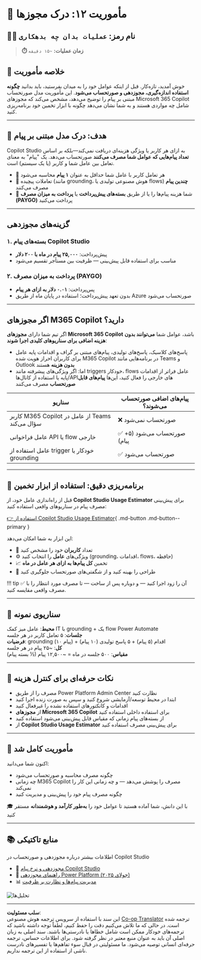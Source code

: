 <!--
CO_OP_TRANSLATOR_METADATA:
{
  "original_hash": "6f05e50f132514dcd264bd48fae3f1ef",
  "translation_date": "2025-10-21T19:07:37+00:00",
  "source_file": "docs/recruit/12-understanding-licensing/README.md",
  "language_code": "fa"
}
-->
# 🚨 مأموریت ۱۲: درک مجوزها

## 🕵️‍♂️ نام رمز: `عملیات بدان چه بدهکاری`

> **⏱️ زمان عملیات:** `~۱۵ دقیقه`

## 🎯 خلاصه مأموریت

خوش آمدید، تازه‌کار. قبل از اینکه عوامل خود را به میدان بفرستید، باید بدانید **چگونه استفاده اندازه‌گیری، مجوزدهی و صورتحساب می‌شود**. این مأموریت مدل صورتحساب مبتنی بر پیام را توضیح می‌دهد، مشخص می‌کند که مجوزهای Microsoft 365 Copilot شامل چه مواردی هستند و به شما نشان می‌دهد چگونه با ابزار تخمین خود برنامه‌ریزی کنید.

---

## 🎯 هدف: درک مدل مبتنی بر پیام

Copilot Studio به ازای هر کاربر یا ویژگی هزینه‌ای دریافت نمی‌کند—بلکه بر اساس **تعداد پیام‌هایی که عوامل شما مصرف می‌کنند** صورتحساب می‌دهد. یک "پیام" به معنای تعامل بین عامل شما و کاربر (یا یک سیستم) است.

- 💬 هر تعامل کاربر با عامل شما حداقل به عنوان **۱ پیام** محاسبه می‌شود
- 🔄 تعاملات پیچیده (مانند grounding، هوش مصنوعی تولیدی یا flows) **چندین پیام** مصرف می‌کنند
- 💼 شما هزینه پیام‌ها را یا از طریق **بسته‌های پیش‌پرداخت** یا **پرداخت به میزان مصرف (PAYGO)** پرداخت می‌کنید

---

## گزینه‌های مجوزدهی

### ۱. **بسته‌های پیام Copilot Studio**

- پیش‌پرداخت: **۲۵,۰۰۰ پیام در ماه با ۲۰۰ دلار**
- مناسب برای استفاده قابل پیش‌بینی — ظرفیت بین مستأجر تقسیم می‌شود

### ۲. **پرداخت به میزان مصرف (PAYGO)**

- پس‌پرداخت: **۰.۰۱ دلار به ازای هر پیام**
- بدون تعهد پیش‌پرداخت؛ استفاده در پایان ماه از طریق Azure صورتحساب می‌شود

---

## اگر مجوزهای M365 Copilot دارید؟

اگر تیم شما دارای **مجوزهای Microsoft 365 Copilot** باشد، عوامل شما **می‌توانند بدون هزینه اضافی برای سناریوهای کلیدی اجرا شوند**:

- پاسخ‌های کلاسیک، پاسخ‌های تولیدی، پیام‌های مبتنی بر گراف و اقدامات پایه عامل برای کاربران احراز هویت شده M365 Copilot در برنامه‌هایی مانند Teams و Outlook **بدون هزینه** هستند  
- اما: اگر ویژگی‌های پیشرفته مانند triggers خودکار، flows عامل فراتر از اقدامات پایه یا استفاده از کانال‌ها/API‌های خارجی را فعال کنید، این‌ها **پیام‌های قابل صورتحساب** مصرف می‌کنند

| سناریو                                     | پیام‌های اضافی صورتحساب می‌شوند؟                  |
|---------------------------------------------|----------------------------------------------|
| کاربر M365 Copilot از عامل در Teams سؤال می‌کند     | ❌ صورتحساب نمی‌شود                                  |
| عامل فراخوانی API یا flow خارجی         | ✅ صورتحساب می‌شود (۵+ پیام)                      |
| عامل استفاده از trigger خودکار یا grounding | ✅ صورتحساب می‌شود                                     |

---

## 🧮 برنامه‌ریزی دقیق: استفاده از ابزار تخمین

قبل از راه‌اندازی عامل خود، از **Copilot Studio Usage Estimator** برای پیش‌بینی مصرف پیام در سناریوهای واقعی استفاده کنید:

[👉 استفاده از Copilot Studio Usage Estimator](https://aka.ms/mcs-estimator){ .md-button .md-button--primary }

این ابزار به شما امکان می‌دهد:

- 🔢 تعداد **کاربران** خود را مشخص کنید
- ⚙️ ویژگی‌های **عامل** را انتخاب کنید (grounding، اقدامات، flows، حافظه)
- 📈 تخمین **کل پیام‌ها به ازای هر عامل در ماه**
- 🧠 طراحی را بهینه کنید و از شگفتی‌های صورتحساب جلوگیری کنید

!!! tip
    ✅ آن را زود اجرا کنید — و دوباره پس از ساخت — تا مصرف مورد انتظار را با مصرف واقعی مقایسه کنید.

---

## 💼 سناریوی نمونه

**محیط**: عامل میز کمک IT با grounding + یک flow Power Automate  
**جلسات**: ۵ تعامل کاربر در هر جلسه  
**فرضیات**: grounding (۱۰ پیام) + اقدام (۵ پیام) + ۵ پاسخ تولیدی (۱۰ پیام)  
**کل**: ~۲۵ پیام در هر جلسه  
**مقیاس**: ۵۰۰ جلسه در ماه = ~۱۲,۵۰۰ پیام (½ بسته پیام)

---

## 🧠 نکات حرفه‌ای برای کنترل هزینه

- مصرف را از طریق Power Platform Admin Center نظارت کنید
- ابتدا در محیط توسعه/آزمایشی شروع کنید و سپس به صورت زنده اجرا کنید
- اقدامات و کانکتورهای استفاده نشده را غیرفعال کنید
- از **مجوزهای Microsoft 365 Copilot** برای استفاده داخلی استفاده کنید
- از بسته‌های پیام زمانی که مقیاس قابل پیش‌بینی می‌شود استفاده کنید
- از **Copilot Studio Usage Estimator** برای پیش‌بینی مصرف استفاده کنید

---

## 🏁 مأموریت کامل شد

اکنون شما می‌دانید:

- چگونه مصرف محاسبه و صورتحساب می‌شود
- چه زمانی M365 Copilot مصرف را پوشش می‌دهد — و چه زمانی این کار را نمی‌کند
- چگونه مصرف پیام خود را پیش‌بینی و مدیریت کنید

🎓 با این دانش، شما آماده هستید تا عوامل خود را **به‌طور کارآمد و هوشمندانه** مستقر کنید

---

## 📚 منابع تاکتیکی

اطلاعات بیشتر درباره مجوزدهی و صورتحساب در Copilot Studio

- 📄 [مجوزدهی و نرخ پیام Copilot Studio](https://learn.microsoft.com/microsoft-copilot-studio/billing-licensing?WT.mc_id=power-170631-apdunnam)
- 📘 [راهنمای مجوزدهی Power Platform (جولای ۲۰۲۵)](https://cdn-dynmedia-1.microsoft.com/is/content/microsoftcorp//microsoft/bade/documents/products-and-services/en-us/bizapps/Power-Platform-Licensing-Guide-July-2025.pdf?WT.mc_id=power-170631-apdunnam)
- 📊 [مدیریت پیام‌ها و نظارت بر ظرفیت](https://learn.microsoft.com/power-platform/admin/manage-copilot-studio-messages-capacity?WT.mc_id=power-170631-apdunnam)

<!-- markdownlint-disable-next-line MD033 -->
<img src="https://m365-visitor-stats.azurewebsites.net/agent-academy/recruit/12-understanding-licensing" alt="تحلیل‌ها" />

---

**سلب مسئولیت**:  
این سند با استفاده از سرویس ترجمه هوش مصنوعی [Co-op Translator](https://github.com/Azure/co-op-translator) ترجمه شده است. در حالی که ما تلاش می‌کنیم دقت را حفظ کنیم، لطفاً توجه داشته باشید که ترجمه‌های خودکار ممکن است شامل خطاها یا نادرستی‌ها باشند. سند اصلی به زبان اصلی آن باید به عنوان منبع معتبر در نظر گرفته شود. برای اطلاعات حساس، ترجمه حرفه‌ای انسانی توصیه می‌شود. ما مسئولیتی در قبال سوء تفاهم‌ها یا تفسیرهای نادرست ناشی از استفاده از این ترجمه نداریم.